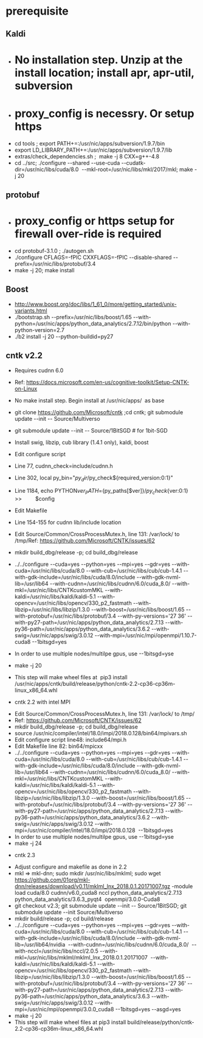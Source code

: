 # prerequisite

## Kaldi
* # No installation step. Unzip at the install location; install apr, apr-util, subversion
* # proxy_config is necessry. Or setup https
* cd tools ; export PATH+=:/usr/nic/apps/subversion/1.9.7/bin
* export LD_LIBRARY_PATH+=:/usr/nic/apps/subversion/1.9.7/lib
* extras/check_dependencies.sh ;  make -j 8 CXX=g++-4.8
* cd ../src; ./configure --shared --use-cuda --cudatk-dir=/usr/nic/libs/cuda/8.0  --mkl-root=/usr/nic/libs/mkl/2017/mkl; make -j 20


## protobuf
* # proxy_config or https setup for firewall over-ride is required
* cd protobuf-3.1.0 ; ./autogen.sh 
* ./configure CFLAGS=-fPIC CXXFLAGS=-fPIC --disable-shared --prefix=/usr/nic/libs/protobuf/3.4
* make -j 20; make install 


## Boost
- http://www.boost.org/doc/libs/1_61_0/more/getting_started/unix-variants.html
- ./bootstrap.sh --prefix=/usr/nic/libs/boost/1.65 --with-python=/usr/nic/apps/python_data_analytics/2.7.12/bin/python --with-python-version=2.7
- ./b2 install -j 20 --python-buildid=py27


## cntk v2.2
- Requires cudnn 6.0 
- Ref: https://docs.microsoft.com/en-us/cognitive-toolkit/Setup-CNTK-on-Linux
- No make install step. Begin install at /usr/nic/apps/  as base
- git clone https://github.com/Microsoft/cntk ;cd cntk; git submodule update --init -- Source/Multiverso 
- git submodule update --init -- Source/1BitSGD # for 1bit-SGD
- Install swig, libzip, cub library (1.4.1 only), kaldi, boost
- Edit configure script
- Line 77, cudnn_check=include/cudnn.h
- Line 302, local py_bin="$py_dir/$py_check${required_version:0:1}"
- Line 1184, echo PYTHON${ver}_PATH=${py_paths[$ver]}/$py_check${ver:0:1} >>         $config
- Edit Makefile
- Line 154-155 for cudnn lib/include location

- Edit Source/Common/CrossProcessMutex.h, line 131: /var/lock/ to /tmp/Ref: https://github.com/Microsoft/CNTK/issues/62
- mkdir build_dbg/release -p; cd build_dbg/release
- ../../configure --cuda=yes --python=yes --mpi=yes --gdr=yes --with-cuda=/usr/nic/libs/cuda/8.0 --with-cub=/usr/nic/libs/cub/cub-1.4.1 --with-gdk-include=/usr/nic/libs/cuda/8.0/include --with-gdk-nvml-lib=/usr/lib64 --with-cudnn=/usr/nic/libs/cudnn/6.0/cuda_8.0/ --with-mkl=/usr/nic/libs/CNTKcustomMKL --with-kaldi=/usr/nic/libs/kaldi/kaldi-5.1 --with-opencv=/usr/nic/libs/opencv/330_p2_fastmath --with-libzip=/usr/nic/libs/libzip/1.3.0 --with-boost=/usr/nic/libs/boost/1.65 --with-protobuf=/usr/nic/libs/protobuf/3.4 --with-py-versions='27 36' --with-py27-path=/usr/nic/apps/python_data_analytics/2.7.13 --with-py36-path=/usr/nic/apps/python_data_analytics/3.6.2 --with-swig=/usr/nic/apps/swig/3.0.12 --with-mpi=/usr/nic/mpi/openmpi/1.10.7-cuda8 --1bitsgd=yes
- In order to use multiple nodes/multilpe gpus, use --1bitsgd=yse
- make -j 20
- This step will make wheel files at  pip3 install /usr/nic/apps/cntk/build/release/python/cntk-2.2-cp36-cp36m-linux_x86_64.whl


* cntk 2.2 with intel MPI
- Edit Source/Common/CrossProcessMutex.h, line 131: /var/lock/ to /tmp/
- Ref: https://github.com/Microsoft/CNTK/issues/62
- mkdir build_dbg/release -p; cd build_dbg/release
- source /usr/nic/compiler/intel/18.0/impi/2018.0.128/bin64/mpivars.sh 
- Edit configure script line48: include64/mpi.h
- Edit Makefile line 82: bin64/mpicxx
- ../../configure --cuda=yes --python=yes --mpi=yes --gdr=yes --with-cuda=/usr/nic/libs/cuda/8.0 --with-cub=/usr/nic/libs/cub/cub-1.4.1 --with-gdk-include=/usr/nic/libs/cuda/8.0/include --with-gdk-nvml-lib=/usr/lib64 --with-cudnn=/usr/nic/libs/cudnn/6.0/cuda_8.0/ --with-mkl=/usr/nic/libs/CNTKcustomMKL --with-kaldi=/usr/nic/libs/kaldi/kaldi-5.1 --with-opencv=/usr/nic/libs/opencv/330_p2_fastmath --with-libzip=/usr/nic/libs/libzip/1.3.0 --with-boost=/usr/nic/libs/boost/1.65 --with-protobuf=/usr/nic/libs/protobuf/3.4 --with-py-versions='27 36' --with-py27-path=/usr/nic/apps/python_data_analytics/2.7.13 --with-py36-path=/usr/nic/apps/python_data_analytics/3.6.2 --with-swig=/usr/nic/apps/swig/3.0.12 --with-mpi=/usr/nic/compiler/intel/18.0/impi/2018.0.128  --1bitsgd=yes
- In order to use multiple nodes/multilpe gpus, use --1bitsgd=yse
- make -j 24


* cntk 2.3
- Adjust configure and makefile as done in 2.2
- mkl => mkl-dnn; sudo mkdir /usr/nic/libs/mklml; sudo wget https://github.com/01org/mkl-dnn/releases/download/v0.11/mklml_lnx_2018.0.1.20171007.tgz 
-module load cuda/8.0 cudnn/v6.0_cuda8 nccl python_data_analytics/2.7.13 python_data_analytics/3.6.3_pyqt4  openmpi/3.0.0-Cuda8
- git checkout v2.3; git submodule update --init -- Source/1BitSGD; git submodule update --init Source/Multiverso
- mkdir build/release -p; cd build/release
- ../../configure --cuda=yes --python=yes --mpi=yes --gdr=yes --with-cuda=/usr/nic/libs/cuda/8.0 --with-cub=/usr/nic/libs/cub/cub-1.4.1 --with-gdk-include=/usr/nic/libs/cuda/8.0/include --with-gdk-nvml-lib=/usr/lib64/nvidia  --with-cudnn=/usr/nic/libs/cudnn/6.0/cuda_8.0/  --with-nccl=/usr/nic/libs/nccl/2.0.5 --with-mkl=/usr/nic/libs/mklml/mklml_lnx_2018.0.1.20171007  --with-kaldi=/usr/nic/libs/kaldi/kaldi-5.1 --with-opencv=/usr/nic/libs/opencv/330_p2_fastmath --with-libzip=/usr/nic/libs/libzip/1.3.0 --with-boost=/usr/nic/libs/boost/1.65 --with-protobuf=/usr/nic/libs/protobuf/3.4 --with-py-versions='27 36' --with-py27-path=/usr/nic/apps/python_data_analytics/2.7.13 --with-py36-path=/usr/nic/apps/python_data_analytics/3.6.3 --with-swig=/usr/nic/apps/swig/3.0.12 --with-mpi=/usr/nic/mpi/openmpi/3.0.0_cuda8 --1bitsgd=yes --asgd=yes
- make -j 20
- This step will make wheel files at pip3 install build/release/python/cntk-2.2-cp36-cp36m-linux_x86_64.whl

